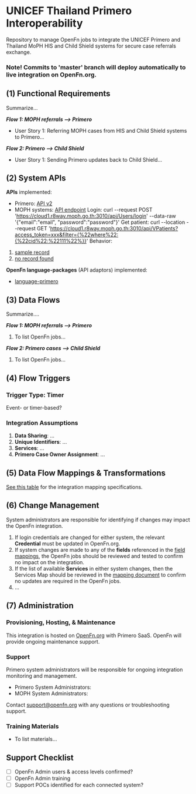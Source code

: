 # UNICEF Thailand Primero Interoperability
Repository to manage OpenFn jobs to integrate the UNICEF Primero and Thailand MoPH HIS and Child Shield systems for secure case referrals exchange.

### Note! Commits to 'master' branch will deploy automatically to live integration on OpenFn.org. 

## (1) Functional Requirements
Summarize...

_**Flow 1: MOPH referrals --> Primero**_
* User Story 1: Referring MOPH cases from HIS and Child Shield systems to Primero...

_**Flow 2: Primero --> Child Shield**_
* User Story 1: Sending Primero updates back to Child Shield...


## (2) System APIs
**APIs** implemented:
* Primero: [API v2](https://github.com/primeroIMS/primero/blob/development_v2/app/controllers/api/README.md)
* MOPH systems: [API endpoint](https://cloud1.r8way.moph.go.th:3010/api)
Login: curl --request POST 'https://cloud1.r8way.moph.go.th:3010/api/Users/login' --data-raw '{"email":"email", "password":"password"}'
Get patient: curl --location --request GET 'https://cloud1.r8way.moph.go.th:3010/api/VPatients?access_token=xxx&filter={%22where%22:{%22cid%22:%22111%22%}}'
Behavior: 
1. [sample record](https://github.com/OpenFn/unicef-thailand/blob/master/sample_data/HISsample.json)
2. [no record found](https://github.com/OpenFn/unicef-thailand/blob/master/sample_data/HISsample_no_record_found.json)

**OpenFn language-packages** (API adaptors) implemented: 
* [language-primero](https://github.com/OpenFn/language-primero)

## (3) Data Flows
Summarize....

_**Flow 1: MOPH referrals --> Primero**_
1. To list OpenFn jobs... 

_**Flow 2: Primero cases --> Child Shield**_
1. To list OpenFn jobs...


## (4) Flow Triggers
### Trigger Type: Timer

Event- or timer-based? 

### Integration Assumptions 
1. **Data Sharing**: ... 
2. **Unique Identifiers**: ...
3. **Services**: ...
4. **Primero Case Owner Assignment**: ... 

## (5) Data Flow Mappings & Transformations
[See this table](https://docs.google.com/spreadsheets/d/1f1fT3qmM4mKT98AaJ0ArlgONQRC-W9ghoa-j4BswwbM/edit?usp=sharing) for the integration mapping specifications. 

## (6) Change Management
System administrators are responsible for identifying if changes may impact the OpenFn integration. 
1. If login credentials are changed for either system, the relevant **Credential** must be updated in OpenFn.org. 
2. If system changes are made to any of the **fields** referenced in the [field mappings](), the OpenFn jobs should be reviewed and tested to confirm no impact on the integration. 
3. If the list of available  **Services** in either system changes, then the Services Map should be reviewed in the [mapping document](https://docs.google.com/spreadsheets/d/1f1fT3qmM4mKT98AaJ0ArlgONQRC-W9ghoa-j4BswwbM/edit?usp=sharing) to confirm no updates are required in the OpenFn jobs. 
4. ...

## (7) Administration
### Provisioning, Hosting, & Maintenance
This integration is hosted on [OpenFn.org](https://openfn.org/projects) with Primero SaaS. OpenFn will provide ongoing maintenance support. 

### Support 
Primero system administrators will be responsible for ongoing integration monitoring and management.
- Primero System Administrators:
- MOPH System Administrators:

Contact support@openfn.org with any questions or troubleshooting support. 

### Training Materials
- To list materials...


## Support Checklist
- [ ] OpenFn Admin users & access levels confirmed? 
- [ ] OpenFn Admin training
- [ ] Support POCs identified for each connected system? 
